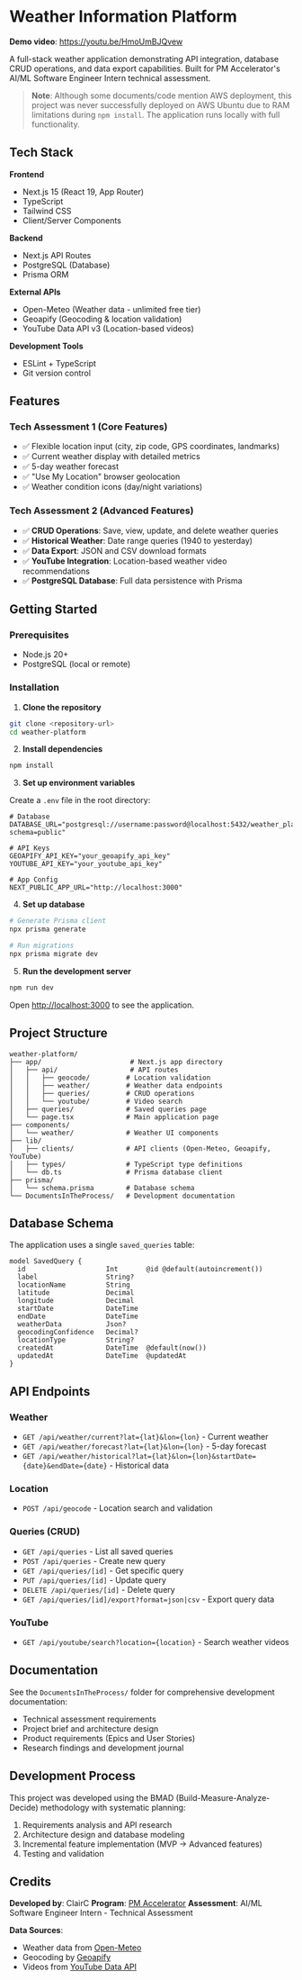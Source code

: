 # Weather Information Platform

**Demo video**: https://youtu.be/HmoUmBJQvew

A full-stack weather application demonstrating API integration, database CRUD operations, and data export capabilities. Built for PM Accelerator's AI/ML Software Engineer Intern technical assessment.

> **Note**: Although some documents/code mention AWS deployment, this project was never successfully deployed on AWS Ubuntu due to RAM limitations during `npm install`. The application runs locally with full functionality.

## Tech Stack

**Frontend**
- Next.js 15 (React 19, App Router)
- TypeScript
- Tailwind CSS
- Client/Server Components

**Backend**
- Next.js API Routes
- PostgreSQL (Database)
- Prisma ORM

**External APIs**
- Open-Meteo (Weather data - unlimited free tier)
- Geoapify (Geocoding & location validation)
- YouTube Data API v3 (Location-based videos)

**Development Tools**
- ESLint + TypeScript
- Git version control

## Features

### Tech Assessment 1 (Core Features)
- ✅ Flexible location input (city, zip code, GPS coordinates, landmarks)
- ✅ Current weather display with detailed metrics
- ✅ 5-day weather forecast
- ✅ "Use My Location" browser geolocation
- ✅ Weather condition icons (day/night variations)

### Tech Assessment 2 (Advanced Features)
- ✅ **CRUD Operations**: Save, view, update, and delete weather queries
- ✅ **Historical Weather**: Date range queries (1940 to yesterday)
- ✅ **Data Export**: JSON and CSV download formats
- ✅ **YouTube Integration**: Location-based weather video recommendations
- ✅ **PostgreSQL Database**: Full data persistence with Prisma

## Getting Started

### Prerequisites
- Node.js 20+
- PostgreSQL (local or remote)

### Installation

1. **Clone the repository**
```bash
git clone <repository-url>
cd weather-platform
```

2. **Install dependencies**
```bash
npm install
```

3. **Set up environment variables**

Create a `.env` file in the root directory:

```env
# Database
DATABASE_URL="postgresql://username:password@localhost:5432/weather_platform_dev?schema=public"

# API Keys
GEOAPIFY_API_KEY="your_geoapify_api_key"
YOUTUBE_API_KEY="your_youtube_api_key"

# App Config
NEXT_PUBLIC_APP_URL="http://localhost:3000"
```

4. **Set up database**
```bash
# Generate Prisma client
npx prisma generate

# Run migrations
npx prisma migrate dev
```

5. **Run the development server**
```bash
npm run dev
```

Open [http://localhost:3000](http://localhost:3000) to see the application.

## Project Structure

```
weather-platform/
├── app/                      # Next.js app directory
│   ├── api/                  # API routes
│   │   ├── geocode/         # Location validation
│   │   ├── weather/         # Weather data endpoints
│   │   ├── queries/         # CRUD operations
│   │   └── youtube/         # Video search
│   ├── queries/             # Saved queries page
│   └── page.tsx             # Main application page
├── components/
│   └── weather/             # Weather UI components
├── lib/
│   ├── clients/             # API clients (Open-Meteo, Geoapify, YouTube)
│   ├── types/               # TypeScript type definitions
│   └── db.ts                # Prisma database client
├── prisma/
│   └── schema.prisma        # Database schema
└── DocumentsInTheProcess/   # Development documentation
```

## Database Schema

The application uses a single `saved_queries` table:

```prisma
model SavedQuery {
  id                    Int       @id @default(autoincrement())
  label                 String?
  locationName          String
  latitude              Decimal
  longitude             Decimal
  startDate             DateTime
  endDate               DateTime
  weatherData           Json?
  geocodingConfidence   Decimal?
  locationType          String?
  createdAt             DateTime  @default(now())
  updatedAt             DateTime  @updatedAt
}
```

## API Endpoints

### Weather
- `GET /api/weather/current?lat={lat}&lon={lon}` - Current weather
- `GET /api/weather/forecast?lat={lat}&lon={lon}` - 5-day forecast
- `GET /api/weather/historical?lat={lat}&lon={lon}&startDate={date}&endDate={date}` - Historical data

### Location
- `POST /api/geocode` - Location search and validation

### Queries (CRUD)
- `GET /api/queries` - List all saved queries
- `POST /api/queries` - Create new query
- `GET /api/queries/[id]` - Get specific query
- `PUT /api/queries/[id]` - Update query
- `DELETE /api/queries/[id]` - Delete query
- `GET /api/queries/[id]/export?format=json|csv` - Export query data

### YouTube
- `GET /api/youtube/search?location={location}` - Search weather videos

## Documentation

See the `DocumentsInTheProcess/` folder for comprehensive development documentation:
- Technical assessment requirements
- Project brief and architecture design
- Product requirements (Epics and User Stories)
- Research findings and development journal

## Development Process

This project was developed using the BMAD (Build-Measure-Analyze-Decide) methodology with systematic planning:
1. Requirements analysis and API research
2. Architecture design and database modeling
3. Incremental feature implementation (MVP → Advanced features)
4. Testing and validation

## Credits

**Developed by**: ClairC
**Program**: [PM Accelerator](https://www.pmaccelerator.io/)
**Assessment**: AI/ML Software Engineer Intern - Technical Assessment

**Data Sources**:
- Weather data from [Open-Meteo](https://open-meteo.com/)
- Geocoding by [Geoapify](https://www.geoapify.com/)
- Videos from [YouTube Data API](https://developers.google.com/youtube/v3)
